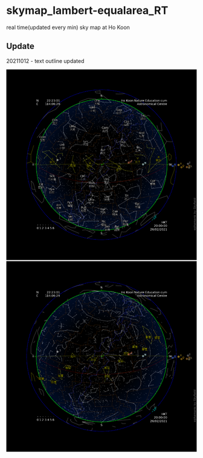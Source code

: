 # skymap_lambert-equalarea_RT
real time(updated every min) sky map at Ho Koon

## **Update**

20211012 - text outline updated

![Western Constellations](HKO_ASIM_e.png)
![Chinese Constellations](HKO_ASIM_c.png)
